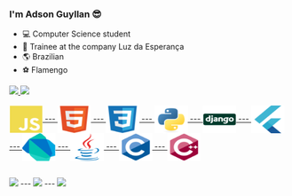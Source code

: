 ### I'm Adson Guyllan 😎

- 💻 Computer Science student
- 🏢 Trainee at the company Luz da Esperança
- 🌎 Brazilian
- ⚽ Flamengo

<div>
  <a href="https://github.com/adsonguyllan">
  <img height="180em" src="https://github-readme-stats.vercel.app/api?username=adsonguyllan&show_icons=true&theme=vision-friendly-dark&include_all_commits=true&count_private=true"/>
  <img height="180em" src="https://github-readme-stats.vercel.app/api/top-langs/?username=adsonguyllan&layout=compact&langs_count=7&theme=vision-friendly-dark"/>
</div>

  <div style="display: inline_block"><br>
  <img align="center" alt="AdGuy-Js" height="50" width="60" src="https://raw.githubusercontent.com/devicons/devicon/master/icons/javascript/javascript-plain.svg">
    ---
  <img align="center" alt="AdGuy-HTML" height="50" width="60" src="https://raw.githubusercontent.com/devicons/devicon/master/icons/html5/html5-original.svg">
    ---
  <img align="center" alt="AdGuy-CSS" height="50" width="60" src="https://raw.githubusercontent.com/devicons/devicon/master/icons/css3/css3-original.svg">
    ---
  <img align="center" alt="AdGuy-Python" height="50" width="60" src="https://raw.githubusercontent.com/devicons/devicon/master/icons/python/python-original.svg">
    ---
  <img align="center" alt="AdGuy-Flutter" height="50" width="60" src="https://raw.githubusercontent.com/devicons/devicon/master/icons/django/django-original.svg">
    ---
  <img align="center" alt="AdGuy-Flutter" height="50" width="60" src="https://raw.githubusercontent.com/devicons/devicon/master/icons/flutter/flutter-original.svg">
    ---
  <img align="center" alt="AdGuy-Flutter" height="50" width="60" src="https://raw.githubusercontent.com/devicons/devicon/master/icons/dart/dart-original.svg">
    ---
  <img align="center" alt="AdGuy-Flutter" height="50" width="60" src="https://raw.githubusercontent.com/devicons/devicon/master/icons/java/java-original.svg">
    ---
  <img align="center" alt="AdGuy-Flutter" height="50" width="60" src="https://raw.githubusercontent.com/devicons/devicon/master/icons/c/c-original.svg">
    ---
  <img align="center" alt="AdGuy-Js" height="50" width="60" src="https://raw.githubusercontent.com/devicons/devicon/master/icons/cplusplus/cplusplus-original.svg">
</div>
  
  ##
  
  <div> 
  <a href="https://instagram.com/adsn_guylln" target="_blank"><img src="https://img.shields.io/badge/-Instagram-%23E4405F?style=for-the-badge&logo=instagram&logoColor=white" target="_blank"></a>
    ---
  <a href = "mailto:adsguyll365@gmail.com"><img src="https://img.shields.io/badge/-Gmail-%23333?style=for-the-badge&logo=gmail&logoColor=white" target="_blank"></a>
    ---
  <a href="https://www.linkedin.com/in/adson-guyllan-39a23721a/"_blank"><img src="https://img.shields.io/badge/-LinkedIn-%230077B5?style=for-the-badge&logo=linkedin&logoColor=white" target="_blank"></a>
 

